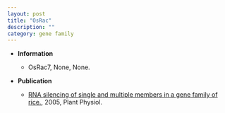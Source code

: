 ```yaml
---
layout: post
title: "OsRac"
description: ""
category: gene family
---
```


* **Information**  
    + OsRac7, None, None.

* **Publication**  
    + [RNA silencing of single and multiple members in a gene family of rice.](http://www.ncbi.nlm.nih.gov/pubmed?term=RNA+silencing+of+single+and+multiple+members+in+a+gene+family+of+rice.%5BTitle%5D), 2005, Plant Physiol.


